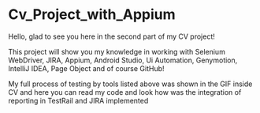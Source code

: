 # Cv_Project_with_Appium

Hello, glad to see you here in the second part of my CV project!

This project will show you my knowledge in working with Selenium WebDriver, JIRA, Appium, Android Studio, Ui Automation, Genymotion, IntelliJ IDEA, Page Object and of course GitHub!

My full process of testing by tools listed above was shown in the GIF inside CV and here you can read my code and look how was the integration of reporting in TestRail and JIRA implemented

